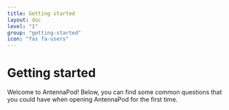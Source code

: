 ```yaml
---
title: Getting started
layout: doc
level: "1"
group: "getting-started"
icon: "fas fa-users"
---
```


# Getting started

Welcome to AntennaPod! Below, you can find some common questions that you could have when opening AntennaPod for the first time.
